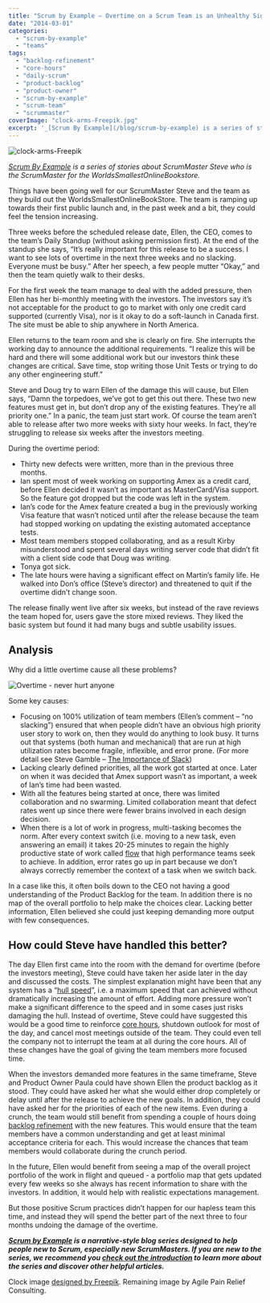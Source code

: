 ```yaml
---
title: "Scrum by Example – Overtime on a Scrum Team is an Unhealthy Sign"
date: "2014-03-01"
categories: 
  - "scrum-by-example"
  - "teams"
tags: 
  - "backlog-refinement"
  - "core-hours"
  - "daily-scrum"
  - "product-backlog"
  - "product-owner"
  - "scrum-by-example"
  - "scrum-team"
  - "scrummaster"
coverImage: "clock-arms-Freepik.jpg"
excerpt: '_[Scrum By Example](/blog/scrum-by-example) is a series of stories about ScrumMaster'
---
```


![clock-arms-Freepik](src/content/blog/scrummaster-tales-overtime-on-a-scrum-team-is-an-unhealthy-sign/images/clock-arms-Freepik.jpg)

_[Scrum By Example](/blog/scrum-by-example) is a series of stories about ScrumMaster Steve who is the ScrumMaster for the WorldsSmallestOnlineBookstore._

Things have been going well for our ScrumMaster Steve and the team as they build out the WorldsSmallestOnlineBookStore. The team is ramping up towards their first public launch and, in the past week and a bit, they could feel the tension increasing.

Three weeks before the scheduled release date, Ellen, the CEO, comes to the team’s Daily Standup (without asking permission first). At the end of the standup she says, “It’s really important for this release to be a success. I want to see lots of overtime in the next three weeks and no slacking. Everyone must be busy.” After her speech, a few people mutter “Okay,” and then the team quietly walk to their desks.

For the first week the team manage to deal with the added pressure, then Ellen has her bi-monthly meeting with the investors. The investors say it’s not acceptable for the product to go to market with only one credit card supported (currently Visa), nor is it okay to do a soft-launch in Canada first. The site must be able to ship anywhere in North America.

Ellen returns to the team room and she is clearly on fire. She interrupts the working day to announce the additional requirements. “I realize this will be hard and there will some additional work but our investors think these changes are critical. Save time, stop writing those Unit Tests or trying to do any other engineering stuff.”

Steve and Doug try to warn Ellen of the damage this will cause, but Ellen says, “Damn the torpedoes, we’ve got to get this out there. These two new features must get in, but don’t drop any of the existing features. They’re all priority one.” In a panic, the team just start work. Of course the team aren’t able to release after two more weeks with sixty hour weeks. In fact, they’re struggling to release six weeks after the investors meeting.

During the overtime period:

- Thirty new defects were written, more than in the previous three months.
- Ian spent most of week working on supporting Amex as a credit card, before Ellen decided it wasn’t as important as MasterCard/Visa support. So the feature got dropped but the code was left in the system.
- Ian’s code for the Amex feature created a bug in the previously working Visa feature that wasn’t noticed until after the release because the team had stopped working on updating the existing automated acceptance tests.
- Most team members stopped collaborating, and as a result Kirby misunderstood and spent several days writing server code that didn’t fit with a client side code that Doug was writing.
- Tonya got sick.
- The late hours were having a significant effect on Martin’s family life. He walked into Don’s office (Steve’s director) and threatened to quit if the overtime didn’t change soon.

The release finally went live after six weeks, but instead of the rave reviews the team hoped for, users gave the store mixed reviews. They liked the basic system but found it had many bugs and subtle usability issues.

## Analysis

Why did a little overtime cause all these problems?

![Overtime - never hurt anyone](src/content/blog/scrummaster-tales-overtime-on-a-scrum-team-is-an-unhealthy-sign/images/Overtime-small.jpeg)

Some key causes:

- Focusing on 100% utilization of team members (Ellen’s comment – “no slacking”) ensured that when people didn’t have an obvious high priority user story to work on, then they would do anything to look busy. It turns out that systems (both human and mechanical) that are run at high utilization rates become fragile, inflexible, and error prone. (For more detail see Steve Gamble – [The Importance of Slack](https://www.stevegamble.com/redevelopment/2011/06/the-importance-of-slack.html))
- Lacking clearly defined priorities, all the work got started at once. Later on when it was decided that Amex support wasn’t as important, a week of Ian’s time had been wasted.
- With all the features being started at once, there was limited collaboration and no swarming. Limited collaboration meant that defect rates went up since there were fewer brains involved in each design decision.
- When there is a lot of work in progress, multi-tasking becomes the norm. After every context switch (i.e. moving to a new task, even answering an email) it takes 20-25 minutes to regain the highly productive state of work called [flow](https://www.amazon.ca/Flow-The-Psychology-Optimal-Experience/dp/0061339202/&tag=notesfromatoo-20) that high performance teams seek to achieve. In addition, error rates go up in part because we don’t always correctly remember the context of a task when we switch back.

In a case like this, it often boils down to the CEO not having a good understanding of the Product Backlog for the team. In addition there is no map of the overall portfolio to help make the choices clear. Lacking better information, Ellen believed she could just keeping demanding more output with few consequences.

## How could Steve have handled this better?

The day Ellen first came into the room with the demand for overtime (before the investors meeting), Steve could have taken her aside later in the day and discussed the costs. The simplest explanation might have been that any system has a “[hull speed](https://agilecraft.wordpress.com/2014/02/13/hull-speed-for-systems/)”, i.e. a maximum speed that can achieved without dramatically increasing the amount of effort. Adding more pressure won’t make a significant difference to the speed and in some cases just risks damaging the hull. Instead of overtime, Steve could have suggested this would be a good time to reinforce [core hours](/blog/scrum-master-tales-more-interruptions), shutdown outlook for most of the day, and cancel most meetings outside of the team. They could even tell the company not to interrupt the team at all during the core hours. All of these changes have the goal of giving the team members more focused time.

When the investors demanded more features in the same timeframe, Steve and Product Owner Paula could have shown Ellen the product backlog as it stood. They could have asked her what she would either drop completely or delay until after the release to achieve the new goals. In addition, they could have asked her for the priorities of each of the new items. Even during a crunch, the team would still benefit from spending a couple of hours doing [backlog refinement](/blog/scrummaster-tales-story-splitting-fun) with the new features. This would ensure that the team members have a common understanding and get at least minimal acceptance criteria for each. This would increase the chances that team members would collaborate during the crunch period.

In the future, Ellen would benefit from seeing a map of the overall project portfolio of the work in flight and queued - a portfolio map that gets updated every few weeks so she always has recent information to share with the investors. In addition, it would help with realistic expectations management.

But those positive Scrum practices didn’t happen for our hapless team this time, and instead they will spend the better part of the next three to four months undoing the damage of the overtime.

_**[Scrum by Example](/blog/category/scrum-by-example) is a narrative-style blog series designed to help people new to Scrum, especially new ScrumMasters. If you are new to the series, we recommend you [check out the introduction](/blog/scrum-by-example) to learn more about the series and discover other helpful articles.**_

Clock image [designed by Freepik](https://www.freepik.com/free-vector/entrepreneurs-around-clock_774088.htm). Remaining image by Agile Pain Relief Consulting.
